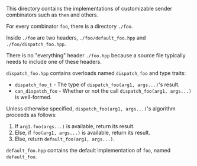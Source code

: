 This directory contains the implementations of customizable sender combinators such as `then` and others.

For every combinator `foo`, there is a directory `./foo`.

Inside `./foo` are two headers, `./foo/default_foo.hpp` and `./foo/dispatch_foo.hpp`.

There is no "everything" header `./foo.hpp` because a source file typically needs to include one of these headers.

`dispatch_foo.hpp` contains overloads named `dispatch_foo` and type traits:

  * `dispatch_foo_t` - The type of `dispatch_foo(arg1, args...)`'s result.
  * `can_dispatch_foo` - Whether or not the call `dispatch_foo(arg1, args...)` is well-formed.

Unless otherwise specified, `dispatch_foo(arg1, args...)`'s algorithm proceeds as follows:

  1. If `arg1.foo(args...)` is available, return its result.
  2. Else, if `foo(arg1, args...)` is available, return its result.
  3. Else, return `default_foo(arg1, args...)`.

`default_foo.hpp` contains the default implementation of `foo`, named `default_foo`.

